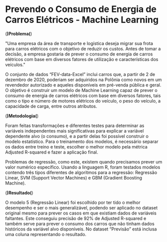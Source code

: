 # Prevendo o Consumo de Energia de Carros Elétricos - Machine Learning

(**)Problema(**) 

"Uma empresa da área de transporte e logística deseja migrar sua frota para carros elétricos com o objetivo de reduzir os custos. Antes de tomar a decisão, a empresa gostaria de prever o consumo de energia de carros elétricos com base em diversos fatores de utilização e características dos veículos."

O conjunto de dados “FEV-data-Excel” inclui carros que, a partir de 2 de dezembro de 2020, poderiam ser adquiridos na Polônia como novos em um revendedor autorizado e aqueles disponíveis em pré-venda pública e geral. O objetivo é construir um modelo de Machine Learning capaz de prever o consumo de energia de carros elétricos com base em diversos fatores, tais como o tipo e número de motores elétricos do veículo, o peso do veículo, a capacidade de carga, entre outros atributos.

(**)Metodologia(**)

Foram feitas transformações e diferentes testes para determinar as variáveis independentes mais significativas para explicar a variável dependente alvo (o consumo), e a partir delas foi possível construir o modelo estatístico. Para o treinamento dos modelos, é necessário separar os dados entre treino e teste, escolher o melhor modelo pela métrica Adjusted R-squared e fazer a aplicação final.

Problemas de regressão, como este, existem quando precisamos prever um valor numérico específico. Usando a linguagem R, foram testados modelos contendo três tipos diferentes de algoritmos para a regressão: Regressão Linear, SVM (Support Vector Machines) e GBM (Gradient Boosting Machine).

(**)Resultado(**)

O modelo 5 (Regressão Linear) foi escolhido por ter tido o melhor desempenho e ser o mais generalizável, podendo ser aplicado no dataset original mesmo para prever os casos em que existiam dados de variáveis faltantes. Este conseguiu precisão de 92% de Adjusted R-squared e também serve para prever o consumo dos carros que não tinham dados históricos da variável alvo disponíveis. No dataset “Previsão” está inclusa uma coluna representando o resultado.
